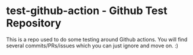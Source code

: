 # test-github-action - Github Test Repository

This is a repo used to do some testing around Github actions. You will find several commits/PRs/issues which you can just ignore and move on. :)
